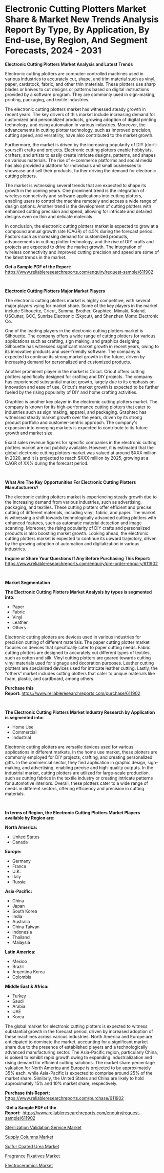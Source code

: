<p><h1>Electronic Cutting Plotters Market Share & Market New Trends Analysis Report By Type, By Application, By End-use, By Region, And Segment Forecasts, 2024 - 2031</h1></p><p><strong>Electronic Cutting Plotters Market Analysis and Latest Trends</strong></p>
<p><p>Electronic cutting plotters are computer-controlled machines used in various industries to accurately cut, shape, and trim material such as vinyl, paper, cardstock, fabric, and other thin materials. These plotters use sharp blades or knives to cut designs or patterns based on digital instructions provided by a software program. They are commonly used in sign-making, printing, packaging, and textile industries.</p><p>The electronic cutting plotters market has witnessed steady growth in recent years. The key drivers of this market include increasing demand for customized and personalized products, growing adoption of digital printing technology, and rising automation in various industries. Moreover, the advancements in cutting plotter technology, such as improved precision, cutting speed, and versatility, have also contributed to the market growth.</p><p>Furthermore, the market is driven by the increasing popularity of DIY (do-it-yourself) crafts and projects. Electronic cutting plotters enable hobbyists, crafters, and artists to easily create intricate designs, patterns, and shapes on various materials. The rise of e-commerce platforms and social media has also provided a platform for individuals and small businesses to showcase and sell their products, further driving the demand for electronic cutting plotters.</p><p>The market is witnessing several trends that are expected to shape its growth in the coming years. One prominent trend is the integration of wireless connectivity and software applications into cutting plotters, enabling users to control the machine remotely and access a wide range of design options. Another trend is the development of cutting plotters with enhanced cutting precision and speed, allowing for intricate and detailed designs even on thin and delicate materials.</p><p>In conclusion, the electronic cutting plotters market is expected to grow at a compound annual growth rate (CAGR) of 4.5% during the forecast period. Factors such as increasing demand for customized products, advancements in cutting plotter technology, and the rise of DIY crafts and projects are expected to drive the market growth. The integration of wireless connectivity and improved cutting precision and speed are some of the latest trends in the market.</p></p>
<p><strong>Get a Sample PDF of the Report:&nbsp;</strong> <a href="https://www.reliableresearchreports.com/enquiry/request-sample/611902">https://www.reliableresearchreports.com/enquiry/request-sample/611902</a></p>
<p>&nbsp;</p>
<p><strong>Electronic Cutting Plotters Major Market Players</strong></p>
<p><p>The electronic cutting plotters market is highly competitive, with several major players vying for market share. Some of the key players in the market include Silhouette, Cricut, Summa, Brother, Graphtec, Mimaki, Roland, USCutter, GCC, Sunrise Electronic (Skycut), and Shenzhen Momo Electronic Co.</p><p>One of the leading players in the electronic cutting plotters market is Silhouette. The company offers a wide range of cutting plotters for various applications such as crafting, sign making, and graphics designing. Silhouette has witnessed significant market growth in recent years, owing to its innovative products and user-friendly software. The company is expected to continue its strong market growth in the future, driven by increasing demand for personalized and customized products.</p><p>Another prominent player in the market is Cricut. Cricut offers cutting plotters specifically designed for crafting and DIY projects. The company has experienced substantial market growth, largely due to its emphasis on innovation and ease of use. Cricut's market growth is expected to be further fueled by the rising popularity of DIY and home crafting activities.</p><p>Graphtec is another key player in the electronic cutting plotters market. The company is known for its high-performance cutting plotters that cater to industries such as sign making, apparel, and packaging. Graphtec has witnessed steady market growth over the years, driven by its strong product portfolio and customer-centric approach. The company's expansion into emerging markets is expected to contribute to its future growth and market size.</p><p>Exact sales revenue figures for specific companies in the electronic cutting plotters market are not publicly available. However, it is estimated that the global electronic cutting plotters market was valued at around $XXX million in 2020, and it is projected to reach $XXX million by 2025, growing at a CAGR of XX% during the forecast period.</p></p>
<p>&nbsp;</p>
<p><strong>What Are The Key Opportunities For Electronic Cutting Plotters Manufacturers?</strong></p>
<p><p>The electronic cutting plotters market is experiencing steady growth due to the increasing demand from various industries, such as advertising, packaging, and textiles. These cutting plotters offer efficient and precise cutting of different materials, including vinyl, fabric, and paper. The market is witnessing a shift towards technologically advanced cutting plotters with enhanced features, such as automatic material detection and image scanning. Moreover, the rising popularity of DIY crafts and personalized products is also boosting market growth. Looking ahead, the electronic cutting plotters market is expected to continue its upward trajectory, driven by the growing adoption of automation and digitalization in various industries.</p></p>
<p><strong>Inquire or Share Your Questions If Any Before Purchasing This Report:</strong> <a href="https://www.reliableresearchreports.com/enquiry/pre-order-enquiry/611902">https://www.reliableresearchreports.com/enquiry/pre-order-enquiry/611902</a></p>
<p>&nbsp;</p>
<p><strong>Market Segmentation</strong></p>
<p><strong>The Electronic Cutting Plotters Market Analysis by types is segmented into:</strong></p>
<p><ul><li>Paper</li><li>Fabric</li><li>Vinyl</li><li>Leather</li><li>Others</li></ul></p>
<p><p>Electronic cutting plotters are devices used in various industries for precision cutting of different materials. The paper cutting plotter market focuses on devices that specifically cater to paper cutting needs. Fabric cutting plotters are designed to accurately cut different types of textiles, such as cotton and silk. Vinyl cutting plotters are geared towards cutting vinyl materials used for signage and decoration purposes. Leather cutting plotters are specialized devices used for intricate leather cutting. Lastly, the "others" market includes cutting plotters that cater to unique materials like foam, plastic, and cardboard, among others.</p></p>
<p><strong>Purchase this Report:&nbsp;</strong><a href="https://www.reliableresearchreports.com/purchase/611902">https://www.reliableresearchreports.com/purchase/611902</a></p>
<p>&nbsp;</p>
<p><strong>The Electronic Cutting Plotters Market Industry Research by Application is segmented into:</strong></p>
<p><ul><li>Home Use</li><li>Commercial</li><li>Industrial</li></ul></p>
<p><p>Electronic cutting plotters are versatile devices used for various applications in different markets. In the home use market, these plotters are commonly employed for DIY projects, crafting, and creating personalized gifts. In the commercial sector, they find application in graphic design, sign-making, and advertising, enabling precise and high-quality outputs. In the industrial market, cutting plotters are utilized for large-scale production, such as cutting fabrics in the textile industry or creating intricate patterns for automotive interiors. Overall, these plotters cater to a wide range of needs in different sectors, offering efficiency and precision in cutting materials.</p></p>
<p>&nbsp;</p>
<p><strong>In terms of Region, the Electronic Cutting Plotters Market Players available by Region are:</strong></p>
<p>
    <p> <strong> North America: </strong>
        <ul>
            <li>United States</li>
            <li>Canada</li>
        </ul>
        </p> 
    <p> <strong> Europe: </strong>
        <ul>
            <li>Germany</li>
            <li>France</li>
            <li>U.K.</li>
            <li>Italy</li>
            <li>Russia</li>
        </ul>
        </p> 
    <p> <strong> Asia-Pacific: </strong>
        <ul>
            <li>China</li>
            <li>Japan</li>
            <li>South Korea</li>
            <li>India</li>
            <li>Australia</li>
            <li>China Taiwan</li>
            <li>Indonesia</li>
            <li>Thailand</li>
            <li>Malaysia</li>
        </ul>
        </p> 
    <p> <strong> Latin America: </strong>
        <ul>
            <li>Mexico</li>
            <li>Brazil</li>
            <li>Argentina Korea</li>
            <li>Colombia</li>
        </ul>
        </p> 
    <p> <strong> Middle East & Africa: </strong>
        <ul>
            <li>Turkey</li>
            <li>Saudi</li>
            <li>Arabia</li>
            <li>UAE</li>
            <li>Korea</li>
        </ul>
    </p>
    </p>
<p><p>The global market for electronic cutting plotters is expected to witness substantial growth in the forecast period, driven by increased adoption of these machines across various industries. North America and Europe are anticipated to dominate the market, accounting for a significant market share due to the presence of established players and a technologically advanced manufacturing sector. The Asia-Pacific region, particularly China, is poised to exhibit rapid growth owing to expanding industrialization and rising demand for efficient cutting solutions. The market share percentage valuation for North America and Europe is projected to be approximately 35% each, while Asia-Pacific is expected to comprise around 25% of the market share. Similarly, the United States and China are likely to hold approximately 15% and 10% market share, respectively.</p></p>
<p><strong>Purchase this Report: </strong><a href="https://www.reliableresearchreports.com/purchase/611902">https://www.reliableresearchreports.com/purchase/611902</a></p>
<p>&nbsp;<strong>Get a Sample PDF of the Report:&nbsp;&nbsp;</strong><a href="https://www.reliableresearchreports.com/enquiry/request-sample/611902">https://www.reliableresearchreports.com/enquiry/request-sample/611902</a></p>
<p><strong></strong></p>
<p><p><a href="https://github.com/josesg55/Market-Research-Report-List-1/blob/main/sterilization-validation-service-market.md">Sterilization Validation Service Market</a></p><p><a href="https://github.com/jaidynmorantestelletmjzya/Market-Research-Report-List-1/blob/main/supply-columns-market.md">Supply Columns Market</a></p><p><a href="https://medium.com/@angelageorge32/sulfur-coated-urea-market-size-cagr-trends-2024-2030-fd72ebd3047c">Sulfur Coated Urea Market</a></p><p><a href="https://medium.com/@angelageorge32/fragrance-fixatives-market-analysis-its-cagr-market-segmentation-and-global-industry-overview-80f7adf5c0cf">Fragrance Fixatives Market</a></p><p><a href="https://medium.com/@angelageorge32/electroceramics-market-comprehensive-assessment-by-type-application-and-geography-1ce486158ab5">Electroceramics Market</a></p></p>